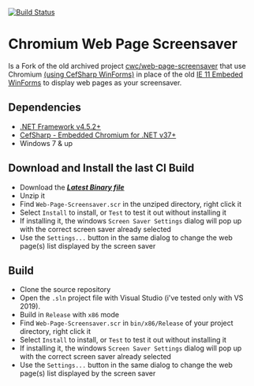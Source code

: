 [![Build Status](https://dev.azure.com/zen-projects/Chromium-Web-Page-Screensaver/_apis/build/status/ZenProjects.Chromium-Web-Page-Screensaver?branchName=master)](https://dev.azure.com/zen-projects/Chromium-Web-Page-Screensaver/_build/latest?definitionId=1&branchName=master)

# Chromium Web Page Screensaver

Is a Fork of the old archived project [cwc/web-page-screensaver](https://github.com/cwc/web-page-screensaver) that use Chromium [(using CefSharp WinForms)](https://github.com/cefsharp/CefSharp) in place of the old [IE 11 Embeded WinForms](https://docs.microsoft.com/en-us/dotnet/api/system.windows.forms.webbrowser?view=netframework-4.8) to display web pages as your screensaver.

## Dependencies

- [.NET Framework v4.5.2+](https://www.microsoft.com/en-US/download/details.aspx?id=42642 ".NET Framework")
- [CefSharp - Embedded Chromium for .NET v37+](https://cefsharp.github.io/ "CefSharp - Embedded Chromium for .NET")
- Windows 7 & up

## Download and Install the last CI Build

- Download the ***[Latest Binary file](https://github.com/ZenProjects/Chromium-Web-Page-Screensaver/releases/latest/download/ChromiumWebScreensaver_binary.zip)***
- Unzip it
- Find `Web-Page-Screensaver.scr` in the unziped directory, right click it
- Select `Install` to install, or `Test` to test it out without installing it
- If installing it, the windows `Screen Saver Settings` dialog will pop up with the correct screen saver already selected
- Use the `Settings...` button in the same dialog to change the web page(s) list displayed by the screen saver

## Build 

- Clone the source repository
- Open the `.sln` project file with Visual Studio (i've tested only with VS 2019).
- Build in `Release` with `x86` mode
- Find `Web-Page-Screensaver.scr` in `bin/x86/Release` of your project directory, right click it
- Select `Install` to install, or `Test` to test it out without installing it
- If installing it, the windows `Screen Saver Settings` dialog will pop up with the correct screen saver already selected
- Use the `Settings...` button in the same dialog to change the web page(s) list displayed by the screen saver


